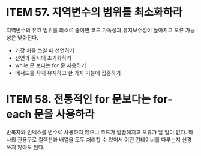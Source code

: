 # ITEM 57. 지역변수의 범위를 최소화하라
지역변수의 유효 범위를 최소로 줄이면 코드 가독성과 유지보수성이 높아지고 오류 가능성은 낮아진다. 
- 가장 처음 쓰일 때 선언하기
- 선언과 동시에 초기화하기
- while 문 보다는 for 문 사용하기
- 메서드를 작게 유지하고 한 가지 기능에 집중하기

# ITEM 58. 전통적인 for 문보다는 for-each 문을 사용하라
반복자와 인덱스를 변수로 사용하지 않으니 코드가 깔끔해지고 오류가 날 일이 없다. 하나의 관용구로 컬렉션과 배열을 모두 처리할 수 있어서 어떤 컨테이너를 다루는지 신경 쓰지 않아도 된다.